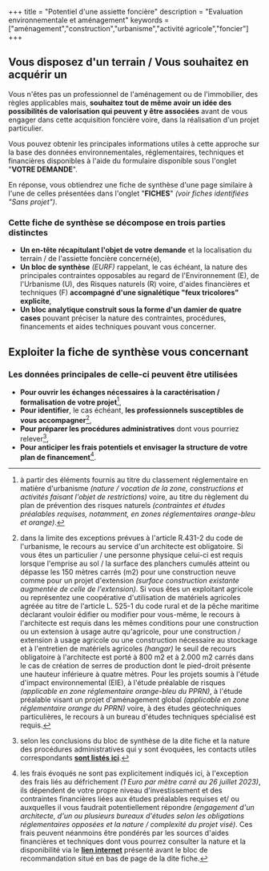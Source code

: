 +++
title = "Potentiel d'une assiette foncière"
description = "Evaluation environnementale et aménagement"
keywords = ["aménagement","construction","urbanisme","activité agricole","foncier"]
+++

## Vous disposez d'un terrain / Vous souhaitez en acquérir un

Vous n'êtes pas un professionnel de l'aménagement ou de l'immobilier, des règles applicables mais, **souhaitez tout de même avoir un idée des possibilités de valorisation qui peuvent y être associées** avant de vous engager dans cette acquisition foncière voire, dans la réalisation d'un projet particulier.

Vous pouvez obtenir les principales informations utiles à cette approche sur la base des données environnementales, réglementaires, techniques et financières disponibles à l'aide du formulaire disponible sous l'onglet "**VOTRE DEMANDE**".

En réponse, vous obtiendrez une fiche de synthèse d'une page similaire à l'une de celles présentées dans l'onglet "**FICHES**" *(voir fiches identifiées "Sans projet")*.

### Cette fiche de synthèse se décompose en trois parties distinctes

- **Un en-tête récapitulant l'objet de votre demande** et la localisation du terrain / de l'assiette foncière concerné(e),
- **Un bloc de synthèse** *(EURF)* rappelant, le cas échéant, la nature des principales contraintes opposables au regard de l'Environnement (E), de l'Urbanisme (U), des Risques naturels (R) voire, d'aides financières et techniques (F) **accompagné d'une signalétique "feux tricolores" explicite**,
- **Un bloc analytique construit sous la forme d'un damier de quatre cases** pouvant préciser la nature des contraintes, procédures, financements et aides techniques pouvant vous concerner.

## Exploiter la fiche de synthèse vous concernant

### Les données principales de celle-ci peuvent être utilisées

- **Pour ouvrir les échanges nécessaires à la caractérisation / formalisation de votre projet**[^1],
- **Pour identifier**, le cas échéant, **les professionnels susceptibles de vous accompagner**[^2],
- **Pour préparer les procédures administratives** dont vous pourriez relever[^3],
- **Pour anticiper les frais potentiels et envisager la structure de votre plan de financement**[^4].

[^1]: à partir des éléments fournis au titre du classement réglementaire en matière d'urbanisme *(nature / vocation de la zone, constructions et activités faisant l'objet de restrictions)* voire, au titre du règlement du plan de prévention des risques naturels *(contraintes et études préalables requises, notamment, en zones réglementaires orange-bleu et orange)*.
[^2]: dans la limite des exceptions prévues à l'article R.431-2 du code de l'urbanisme, le recours au service d'un architecte est obligatoire. Si vous êtes un particulier / une personne physique celui-ci est requis lorsque l'emprise au sol / la surface des planchers cumulés atteint ou dépasse les 150 mètres carrés (m2) pour une construction neuve comme pour un projet d'extension *(surface construction existante augmentée de celle de l'extension)*. Si vous êtes un exploitant agricole ou représentez une
coopérative d'utilisation de matériels agricoles agréée au titre de l'article L. 525-1 du code rural et de la pêche maritime déclarant vouloir édifier ou modifier pour vous-même, le recours à l'architecte est requis dans les mêmes conditions pour une construction ou un extension à usage autre qu'agricole, pour une construction / extension à usage agricole ou une construction nécessaire au stockage et à l'entretien de matériels agricoles *(hangar)* le seuil de recours obligatoire à l'architecte est porté à 800 m2 et à 2.000 m2 carrés dans le cas de création de serres de production dont le pied-droit présente une hauteur inférieure à quatre mètres.
Pour les projets soumis à l'étude d'impact environnemental (EIE), à l'étude préalable de risques *(applicable en zone réglementaire orange-bleu du PPRN)*, à l'étude préalable visant un projet d'aménagement global *(applicable en zone réglementaire orange du PPRN)* voire, à des études géotechniques particulières, le recours à un bureau d'études techniques spécialisé est requis.
[^3]: selon les conclusions du bloc de synthèse de la dite fiche et la nature des procédures administratives qui y sont évoquées, les contacts utiles correspondants **[sont listés ici](https://evalpro.vercel.app/pages/environnement-amenagement/contacts-utiles/ "Renvoi vers la page Contacts utile")**.
[^4]: les frais évoqués ne sont pas explicitement indiqués ici, à l'exception des frais liés au défrichement *(1 Euro par mètre carré au 26 juillet 2023)*, ils dépendent de votre propre niveau d'investissement et des contraintes financières liées aux études préalables requises et/ ou auxquelles il vous faudrait potentiellement répondre *(engagement d'un architecte, d'un ou plusieurs bureaux d'études selon les obligations réglementaires opposées et la nature / complexité du projet visé)*.
Ces frais peuvent néanmoins être pondérés par les sources d'aides financières et techniques dont vous pourrez consulter la nature et la disponibilité via le **[lien internet](https://aides-territoires.beta.gouv.fr "Lien vers le site aides-territoires")** présenté avant le bloc de recommandation situé en bas de page de la dite fiche.
